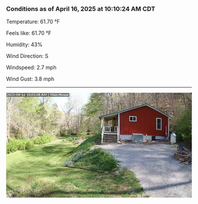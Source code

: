 ### Conditions as of April 16, 2025 at 10:10:24 AM CDT 

Temperature: 61.70 &deg;F

Feels like: 61.70 &deg;F

Humidity: 43%

Wind Direction: S

Windspeed: 2.7 mph

Wind Gust: 3.8 mph

---

<img src="./images/latest.jpeg"/>

